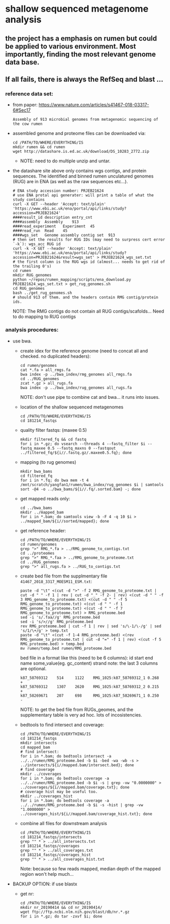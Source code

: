 # shallow sequenced metagenome analysis
## the project has a emphasis on rumen but could be applied to various environment. Most importantly, finding the most relevant genome data base. 
## If all fails, there is always the RefSeq and blast ...

### reference data set: 
+ from paper: https://www.nature.com/articles/s41467-018-03317-6#Sec17
 
  `Assembly of 913 microbial genomes from metagenomic sequencing of the cow rumen`

+ assembled genome and proteome files can be downloaded via:
  ```
  cd /PATH/TO/WHERE/EVERYTHING/IS
  mkdir rumen && cd rumen
  wget http://datashare.is.ed.ac.uk/download/DS_10283_2772.zip
  ```
  + NOTE: need to do multiple unzip and untar.

+ the datashare site above only contains wgs contigs, and protein sequences. The identified and binned rumen unculatured genomes (RUG) are in ENA (as well as the raw sequences etc...). 
  ```
  # ENA study accession number: PRJEB21624
  # use ENA protal api generater: will print a table of what the study contains
  curl -X GET --header 'Accept: text/plain' 'https://www.ebi.ac.uk/ena/portal/api/links/study?accession=PRJEB21624' 
  ####result_id	description	entry_cnt
  ####assembly	Assembly	913
  ####read_experiment	Experiment	45
  ####read_run	Read	45
  ####wgs_set	Genome assembly contig set	913
  # then set the results for RUG IDs (may need to surpress cert error `-k`): wgs_acc RUG id
  curl -k -X GET --header 'Accept: text/plain' 'https://www.ebi.ac.uk/ena/portal/api/links/study?accession=PRJEB21624&result=wgs_set' > PRJEB21624_wgs_set.txt
  # the first column is the RUG wgs id (almost... needs to get rid of the trailing 0's)
  cd rumen
  mkdir RUG_genomes 
  python ~/repos/rumen_mapping/scripts/ena_download.py PRJEB21624_wgs_set.txt > get_rug_genomes.sh
  cd RUG_genomes
  bash ../get_rug_genomes.sh
  # should 913 of them. and the headers contain RMG contig/protein ids. 
  ```
  
  NOTE: The RMG contigs do not contain all RUG contigs/scafolds... Need to do mapping to RUG contigs
  
  
### analysis procedures:

+ use bwa.
  + create idex for the reference genome (need to concat all and checked. no duplicated headers):
    ```
    cd rumen/genomes
    cat *.fa > all_rmgs.fa
    bwa index -p ../bwa_index/rmg_genomes all_rmgs.fa
    cd ../RUG_genomes
    zcat *.gz > all_rugs.fa
    bwa index -p ../bwa_index/rug_genomes all_rugs.fa
    ```
    
    NOTE: don't use pipe to combine cat and bwa... it runs into issues.
  
  + location of the shallow sequenced metagenomes
    ```
    cd /PATH/TO/WHERE/EVERYTHING/IS
    cd 181214_fastqs
    ```
    
  + quality filter fastqs: (maxee 0.5)
    ```
    mkdir filtered_fq && cd fastq  
    for i in *.gz; do vsearch --threads 4 --fastq_filter $i --fastq_maxee 0.5 --fastq_maxns 0 --fastqout ../filtered_fq/${i//.fastq.gz/.maxee0.5.fq}; done
    ```
  
  + mapping (to rug genomes)
    ```
    mkdir bwa_bams
    cd filtered_fq
    for i in *.fq; do bwa mem -t 4 /mnt/scratch/yangfan1/rumen/bwa_index/rug_genomes $i | samtools sort -@4 -o ../bwa_bams/${i//.fq/.sorted.bam} -; done
    ```

  + get mapped reads only:
    ```
    cd ../bwa_bams
    mkdir ../mapped_bam
    for i in *.bam; do samtools view -b -F 4 -q 10 $i > ../mapped_bam/${i//sorted/mapped}; done
    ```
     
  + get reference header:
    ```
    cd /PATH/TO/WHERE/EVERYTHING/IS
    cd rumen/genomes
    grep ">" RMG_*.fa > ../RMG_genome_to_contigs.txt
    cd ../proteomes
    grep ">" RMG_*.faa > ../RMG_genome_to_proteome.txt
    cd ../RUG_genomes
    grep ">" all_rugs.fa > ../RUG_to_contigs.txt   
    ```

  + create bed file from the supplmentary file `41467_2018_3317_MOESM11_ESM.txt`:
    ```
    paste -d "\t" <(cut -d ">" -f 2 RMG_genome_to_proteome.txt | cut -d " " -f 1 | rev | cut -d "_" -f 2- | rev) <(cut -d " " -f 3 RMG_genome_to_proteome.txt) <(cut -d " " -f 5 RMG_genome_to_proteome.txt) <(cut -d " " -f 1 RMG_genome_to_proteome.txt) <(cut -d " " -f 7 RMG_genome_to_proteome.txt) > RMG_proteome.bed
    sed -i 's/.faa//g' RMG_proteome.bed 
    sed -i 's/>//g' RMG_proteome.bed
    rev RMG_proteome.bed | cut -f 1 | rev | sed 's/\-1/\-/g' | sed 's/1/\+/g' > temp.txt
    paste -d "\t" <(cut -f 1-4 RMG_proteome.bed) <(rev RMG_genome_to_proteome.txt | cut -d "=" -f 1 | rev) <(cut -f 5 RMG_proteome.bed) > temp.bed
    mv rumen/temp.bed rumen/RMG_proteome.bed   
    ```
    
      bed file in a format like this (need to be 6 columns): id start end name some_value(eg. gc_content) strand
      note: the last 3 columns are optional. 
      ```
      k87_58769312    514     1122    RMG_1025:k87_58769312_1 0.268   +
      k87_58769312    1307    2620    RMG_1025:k87_58769312_2 0.215   +
      k87_58269671    207     698     RMG_1025:k87_58269671_1 0.250   -
      ```
   
    NOTE: to get the bed file from RUGs_geomes, and the supplementary table is very ad hoc. lots of incosistencies. 
    
  
  + bedtools to find intersect and coverage:
    ```
    cd /PATH/TO/WHERE/EVERYTHING/IS
    cd 181214_fastqs
    mkdir intersects
    cd mapped_bam
    # find intersect:
    for i in *.bam; do bedtools intersect -a ../../rumen/RMG_proteome.bed -b $i -bed -wa -wb -s > ../intersects/${i//mapped.bam/intersect.bed}; done
    # find coverage
    mkdir ../coverages
    for i in *.bam; do bedtools coverage -a ../../rumen/RMG_proteome.bed -b $i -s | grep -vw "0.0000000" > ../coverages/${i//mapped.bam/coverage.txt}; done
    # coverage hist may be useful too.
    mkdir ../coverages_hist
    for i in *.bam; do bedtools coverage -a ../../rumen/RMG_proteome.bed -b $i -s -hist | grep -vw "1.0000000" > ../coverages_hist/${i//mapped.bam/coverage_hist.txt}; done
    ```
    
  + combine all files for downstream analysis   
	```
	cd /PATH/TO/WHERE/EVERYTHING/IS
    cd 181214_fastqs/intersects
	grep "" * > ../all_intersects.txt
	cd 181214_fastqs/coverages
	grep "" * > ../all_coverages.txt
	cd 181214_fastqs/coverages_hist
	grep "" * > ../all_coverages_hist.txt
	```

	Note: because so few reads mapped, median depth of the mapped region won't help much... 
	

    
+ BACKUP OPTION: if use blastx 
 
  + get nr:
    ```
    cd /PATH/TO/WHERE/EVERYTHING/IS
    mkdir nr_20190414 && cd nr_20190414/
    wget ftp://ftp.ncbi.nlm.nih.gov/blast/db/nr.*.gz
    for i in *.gz; do tar -zxvf $i; done
    ```
